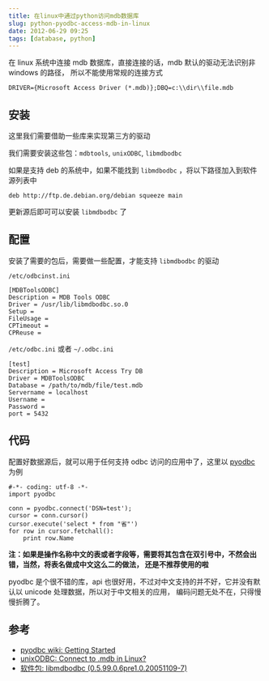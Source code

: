 ```yaml
---
title: 在linux中通过python访问mdb数据库
slug: python-pyodbc-access-mdb-in-linux
date: 2012-06-29 09:25
tags: [database, python]
---
```


在 linux 系统中连接 mdb 数据库，直接连接的话，mdb 默认的驱动无法识别非 windows 的路径，
所以不能使用常规的连接方式

    DRIVER={Microsoft Access Driver (*.mdb)};DBQ=c:\\dir\\file.mdb

安装
-------

这里我们需要借助一些库来实现第三方的驱动

我们需要安装这些包：`mdbtools`, `unixODBC`, `libmdbodbc`

如果是支持 deb 的系统中，如果不能找到 `libmdbodbc` ，将以下路径加入到软件源列表中

    deb http://ftp.de.debian.org/debian squeeze main

更新源后即可可以安装 `libmdbodbc` 了

配置
-------

安装了需要的包后，需要做一些配置，才能支持 `libmdbodbc` 的驱动

`/etc/odbcinst.ini`

    [MDBToolsODBC]
    Description = MDB Tools ODBC
    Driver = /usr/lib/libmdbodbc.so.0
    Setup =
    FileUsage =
    CPTimeout =
    CPReuse =

`/etc/odbc.ini` 或者 `~/.odbc.ini`

    [test]
    Description = Microsoft Access Try DB
    Driver = MDBToolsODBC
    Database = /path/to/mdb/file/test.mdb
    Servername = localhost
    Username =
    Password =
    port = 5432

代码
------

配置好数据源后，就可以用于任何支持 odbc 访问的应用中了，这里以 [pyodbc][1] 为例

    #-*- coding: utf-8 -*-
    import pyodbc

    conn = pyodbc.connect('DSN=test');
    cursor = conn.cursor()
    cursor.execute('select * from "省"')
    for row in cursor.fetchall():
        print row.Name

**注：如果是操作名称中文的表或者字段等，需要将其包含在双引号中，不然会出错，当然，将表名做成中文这么二的做法，
还是不推荐使用的啦**

pyodbc 是个很不错的库，api 也很好用，不过对中文支持的并不好，它并没有默认以 unicode 处理数据，所以对于中文相关的应用，
编码问题无处不在，只得慢慢折腾了。

参考
-------

 - [pyodbc wiki: Getting Started][r1]
 - [unixODBC: Connect to .mdb in Linux?][r2]
 - [软件包: libmdbodbc (0.5.99.0.6pre1.0.20051109-7)][r3]


[1]: http://code.google.com/p/pyodbc/
[r1]: http://code.google.com/p/pyodbc/wiki/GettingStarted
[r2]: http://nikunjlahoti.com/2010/11/03/unixodbc-connect-to-mdb-in-linux/
[r3]: http://packages.debian.org/squeeze/libmdbodbc

